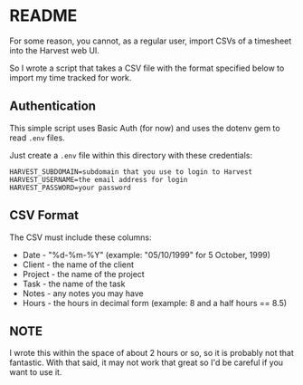 # README

For some reason, you cannot, as a regular user, import CSVs of a timesheet into the Harvest web UI.

So I wrote a script that takes a CSV file with the format specified below to import my time tracked for work.

## Authentication

This simple script uses Basic Auth (for now) and uses the dotenv gem to read `.env` files.

Just create a `.env` file within this directory with these credentials:

```
HARVEST_SUBDOMAIN=subdomain that you use to login to Harvest
HARVEST_USERNAME=the email address for login
HARVEST_PASSWORD=your password
```

## CSV Format

The CSV must include these columns:

* Date - "%d-%m-%Y" (example: "05/10/1999" for 5 October, 1999)
* Client - the name of the client
* Project - the name of the project
* Task - the name of the task
* Notes - any notes you may have
* Hours - the hours in decimal form (example: 8 and a half hours == 8.5)

## NOTE

I wrote this within the space of about 2 hours or so, so it is probably not that fantastic. With that said, it may not work that great so I'd be careful if you want to use it.
